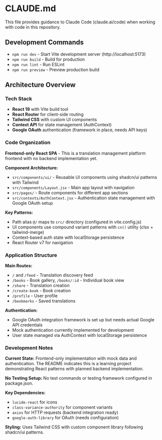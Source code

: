 # CLAUDE.md

This file provides guidance to Claude Code (claude.ai/code) when working with code in this repository.

## Development Commands

- `npm run dev` - Start Vite development server (http://localhost:5173)
- `npm run build` - Build for production
- `npm run lint` - Run ESLint
- `npm run preview` - Preview production build

## Architecture Overview

### Tech Stack
- **React 19** with Vite build tool
- **React Router** for client-side routing
- **Tailwind CSS** with custom UI components
- **Context API** for state management (AuthContext)
- **Google OAuth** authentication (framework in place, needs API keys)

### Code Organization

**Frontend-only React SPA** - This is a translation management platform frontend with no backend implementation yet.

**Component Architecture:**
- `src/components/ui/` - Reusable UI components using shadcn/ui patterns with Tailwind
- `src/components/Layout.jsx` - Main app layout with navigation
- `src/pages/` - Route components for different app sections
- `src/contexts/AuthContext.jsx` - Authentication state management with Google OAuth setup

**Key Patterns:**
- Path alias `@/` maps to `src/` directory (configured in vite.config.js)
- UI components use compound variant patterns with `cn()` utility (clsx + tailwind-merge)
- Context-based auth state with localStorage persistence
- React Router v7 for navigation

### Application Structure

**Main Routes:**
- `/` and `/feed` - Translation discovery feed
- `/books` - Book gallery, `/books/:id` - Individual book view  
- `/share` - Translation creation
- `/create-book` - Book creation
- `/profile` - User profile
- `/bookmarks` - Saved translations

**Authentication:**
- Google OAuth integration framework is set up but needs actual Google API credentials
- Mock authentication currently implemented for development
- User state managed via AuthContext with localStorage persistence

### Development Notes

**Current State:** Frontend-only implementation with mock data and authentication. The README indicates this is a learning project demonstrating React patterns with planned backend implementation.

**No Testing Setup:** No test commands or testing framework configured in package.json.

**Key Dependencies:**
- `lucide-react` for icons
- `class-variance-authority` for component variants
- `axios` for HTTP requests (backend integration ready)
- `google-auth-library` for OAuth (needs configuration)

**Styling:** Uses Tailwind CSS with custom component library following shadcn/ui patterns.